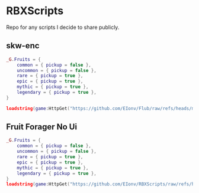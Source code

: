 # RBXScripts
Repo for any scripts I decide to share publicly.

## skw-enc
```lua
_G.Fruits = {
	common = { pickup = false },
	uncommon = { pickup = false },
	rare = { pickup = true },
	epic = { pickup = true },
	mythic = { pickup = true },
	legendary = { pickup = true },
}

loadstring(game:HttpGet("https://github.com/EIonv/Flub/raw/refs/heads/main/skw-enc/skw_v2.luau"))()		
```

## Fruit Forager No Ui
```lua
_G.Fruits = {
	common = { pickup = false },
	uncommon = { pickup = false },
	rare = { pickup = true },
	epic = { pickup = true },
	mythic = { pickup = true },
	legendary = { pickup = true },
}
loadstring(game:HttpGet("https://github.com/EIonv/RBXScripts/raw/refs/heads/dev-branch/FruitForagerNoUI.luau"))()
```
